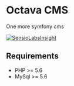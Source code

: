 # Octava CMS

One more symfony cms

[![SensioLabsInsight](https://insight.sensiolabs.com/projects/6aa358a4-d01d-4229-bfd3-fdb295b6575f/big.png)](https://insight.sensiolabs.com/projects/6aa358a4-d01d-4229-bfd3-fdb295b6575f)

## Requirements 

* PHP >= 5.6
* MySql >= 5.6

